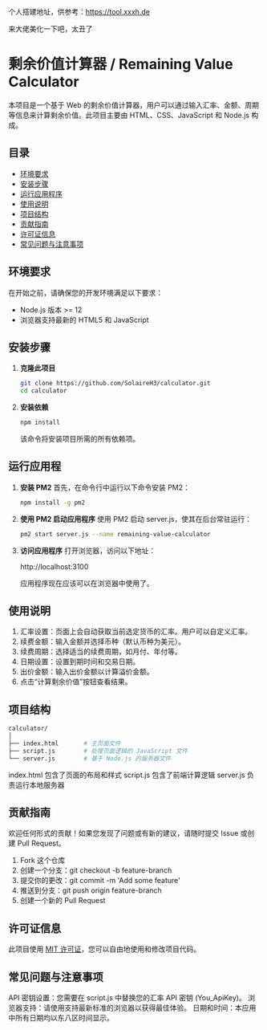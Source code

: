 个人搭建地址，供参考：https://tool.xxxh.de

来大佬美化一下吧，太丑了

# 剩余价值计算器 / Remaining Value Calculator

本项目是一个基于 Web 的剩余价值计算器，用户可以通过输入汇率、金额、周期等信息来计算剩余价值。此项目主要由 HTML、CSS、JavaScript 和 Node.js 构成。

## 目录

- [环境要求](#环境要求)
- [安装步骤](#安装步骤)
- [运行应用程序](#运行应用程序)
- [使用说明](#使用说明)
- [项目结构](#项目结构)
- [贡献指南](#贡献指南)
- [许可证信息](#许可证信息)
- [常见问题与注意事项](#常见问题与注意事项)

## 环境要求

在开始之前，请确保您的开发环境满足以下要求：

- Node.js 版本 >= 12
- 浏览器支持最新的 HTML5 和 JavaScript

## 安装步骤

1. **克隆此项目**

   ```bash
   git clone https://github.com/SolaireH3/calculator.git
   cd calculator
   ```
2. **安装依赖**
   
   ```bash
   npm install
   ```
   该命令将安装项目所需的所有依赖项。

## 运行应用程

1. **安装 PM2**
   首先，在命令行中运行以下命令安装 PM2：
   ```bash
   npm install -g pm2
   ```
2. **使用 PM2 启动应用程序**
   使用 PM2 启动 server.js，使其在后台常驻运行：
   ```bash
   pm2 start server.js --name remaining-value-calculator
   ```
3. **访问应用程序**
   打开浏览器，访问以下地址：

   http://localhost:3100

   应用程序现在应该可以在浏览器中使用了。

## 使用说明

1. 汇率设置：页面上会自动获取当前选定货币的汇率。用户可以自定义汇率。
2. 续费金额：输入金额并选择币种（默认币种为美元）。
3. 续费周期：选择适当的续费周期，如月付、年付等。
4. 日期设置：设置到期时间和交易日期。
5. 出价金额：输入出价金额以计算溢价金额。
6. 点击“计算剩余价值”按钮查看结果。

## 项目结构
```bash
calculator/
│
├── index.html       # 主页面文件
├── script.js        # 处理页面逻辑的 JavaScript 文件
└── server.js        # 基于 Node.js 的服务器文件
```
index.html 包含了页面的布局和样式
script.js 包含了前端计算逻辑
server.js 负责运行本地服务器

## 贡献指南

欢迎任何形式的贡献！如果您发现了问题或有新的建议，请随时提交 Issue 或创建 Pull Request。
1. Fork 这个仓库
2. 创建一个分支：git checkout -b feature-branch
3. 提交你的更改：git commit -m 'Add some feature'
4. 推送到分支：git push origin feature-branch
5. 创建一个新的 Pull Request

## 许可证信息

此项目使用 [MIT 许可证](LICENSE)，您可以自由地使用和修改项目代码。

## 常见问题与注意事项

API 密钥设置：您需要在 script.js 中替换您的汇率 API 密钥 (You_ApiKey)。
浏览器支持：请使用支持最新标准的浏览器以获得最佳体验。
日期和时间：本应用中所有日期均以东八区时间显示。
